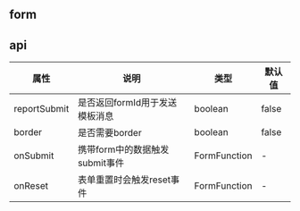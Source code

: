 ## form
## api
|  属性   | 说明  | 类型 | 默认值 |
|  ----  | ----  | ---- | ---- |
| reportSubmit | 是否返回formId用于发送模板消息 | boolean | false |
| border | 是否需要border | boolean | false |
| onSubmit | 携带form中的数据触发submit事件 | FormFunction | - |
| onReset | 表单重置时会触发reset事件 | FormFunction | - |
